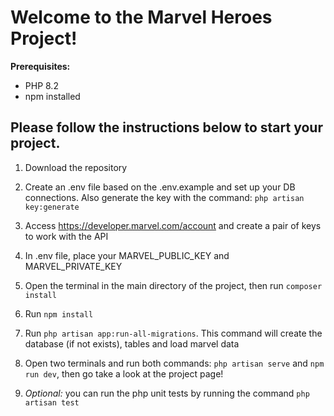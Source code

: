 # Welcome to the Marvel Heroes Project!


**Prerequisites:**
- PHP 8.2
- npm installed
  

## Please follow the instructions below to start your project.

1) Download the repository

2) Create an .env file based on the .env.example and set up your DB connections. Also generate the key with the command: `php artisan key:generate`

3) Access https://developer.marvel.com/account and create a pair of keys to work with the API

4) In .env file, place your MARVEL_PUBLIC_KEY and MARVEL_PRIVATE_KEY

5) Open the terminal in the main directory of the project, then run  `composer install`

6) Run `npm install`

7) Run `php artisan app:run-all-migrations`. This command will create the database (if not exists), tables and load marvel data

8) Open two terminals and run both commands: `php artisan serve` and `npm run dev`, then go take a look at the project page!

9) *Optional:* you can run the php unit tests by running the command `php artisan test`
